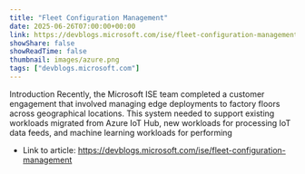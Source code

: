 ```yaml
---
title: "Fleet Configuration Management"
date: 2025-06-26T07:00:00+00:00
link: https://devblogs.microsoft.com/ise/fleet-configuration-management
showShare: false
showReadTime: false
thumbnail: images/azure.png
tags: ["devblogs.microsoft.com"]
---
```

Introduction Recently, the Microsoft ISE team completed a customer engagement that involved managing edge deployments to factory floors across geographical locations. This system needed to support existing workloads migrated from Azure IoT Hub, new workloads for processing IoT data feeds, and machine learning workloads for performing

- Link to article: https://devblogs.microsoft.com/ise/fleet-configuration-management